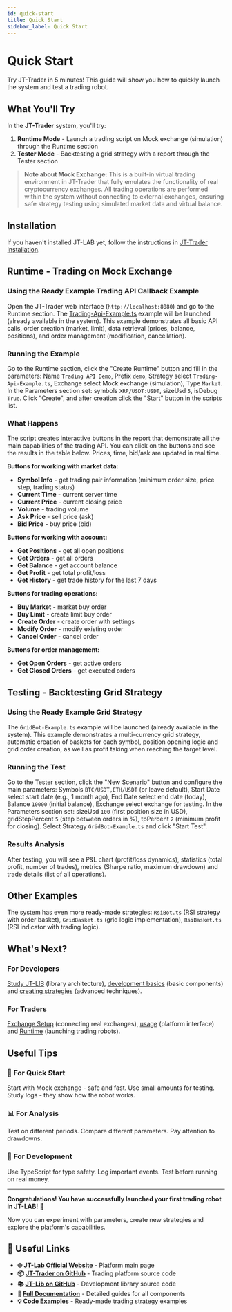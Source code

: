 ```yaml
---
id: quick-start
title: Quick Start
sidebar_label: Quick Start
---
```


# Quick Start

Try JT-Trader in 5 minutes! This guide will show you how to quickly launch the system and test a trading robot.

## What You'll Try

In the **JT-Trader** system, you'll try:

1. **Runtime Mode** - Launch a trading script on Mock exchange (simulation) through the Runtime section
2. **Tester Mode** - Backtesting a grid strategy with a report through the Tester section

> **Note about Mock Exchange:** This is a built-in virtual trading environment in JT-Trader that fully emulates the functionality of real cryptocurrency exchanges. All trading operations are performed within the system without connecting to external exchanges, ensuring safe strategy testing using simulated market data and virtual balance.

## Installation 

If you haven't installed JT-LAB yet, follow the instructions in [JT-Trader Installation](/docs/installation).

## Runtime - Trading on Mock Exchange

### Using the Ready Example Trading API Callback Example

Open the JT-Trader web interface (`http://localhost:8080`) and go to the Runtime section. The [Trading-Api-Example.ts](https://github.com/jt-lab-com/jt-lib/blob/main/src/examples/Trading-Api-Example.ts) example will be launched (already available in the system). This example demonstrates all basic API calls, order creation (market, limit), data retrieval (prices, balance, positions), and order management (modification, cancellation).

### Running the Example

Go to the Runtime section, click the "Create Runtime" button and fill in the parameters: Name `Trading API Demo`, Prefix `demo`, Strategy select `Trading-Api-Example.ts`, Exchange select Mock exchange (simulation), Type `Market`. In the Parameters section set: symbols `XRP/USDT:USDT`, sizeUsd `5`, isDebug `True`. Click "Create", and after creation click the "Start" button in the scripts list.

### What Happens

The script creates interactive buttons in the report that demonstrate all the main capabilities of the trading API. You can click on the buttons and see the results in the table below. Prices, time, bid/ask are updated in real time.

**Buttons for working with market data:**
- **Symbol Info** - get trading pair information (minimum order size, price step, trading status)
- **Current Time** - current server time
- **Current Price** - current closing price
- **Volume** - trading volume
- **Ask Price** - sell price (ask)
- **Bid Price** - buy price (bid)

**Buttons for working with account:**
- **Get Positions** - get all open positions
- **Get Orders** - get all orders
- **Get Balance** - get account balance
- **Get Profit** - get total profit/loss
- **Get History** - get trade history for the last 7 days

**Buttons for trading operations:**
- **Buy Market** - market buy order
- **Buy Limit** - create limit buy order
- **Create Order** - create order with settings
- **Modify Order** - modify existing order
- **Cancel Order** - cancel order

**Buttons for order management:**
- **Get Open Orders** - get active orders
- **Get Closed Orders** - get executed orders

## Testing - Backtesting Grid Strategy

### Using the Ready Example Grid Strategy

The `GridBot-Example.ts` example will be launched (already available in the system). This example demonstrates a multi-currency grid strategy, automatic creation of baskets for each symbol, position opening logic and grid order creation, as well as profit taking when reaching the target level.

### Running the Test

Go to the Tester section, click the "New Scenario" button and configure the main parameters: Symbols `BTC/USDT,ETH/USDT` (or leave default), Start Date select start date (e.g., 1 month ago), End Date select end date (today), Balance `10000` (initial balance), Exchange select exchange for testing. In the Parameters section set: sizeUsd `100` (first position size in USD), gridStepPercent `5` (step between orders in %), tpPercent `2` (minimum profit for closing). Select Strategy `GridBot-Example.ts` and click "Start Test".

### Results Analysis

After testing, you will see a P&L chart (profit/loss dynamics), statistics (total profit, number of trades), metrics (Sharpe ratio, maximum drawdown) and trade details (list of all operations).

## Other Examples

The system has even more ready-made strategies: `RsiBot.ts` (RSI strategy with order basket), `GridBasket.ts` (grid logic implementation), `RsiBasket.ts` (RSI indicator with trading logic).

## What's Next?

### For Developers

[Study JT-LIB](/docs/jt-lib/introduction-architecture) (library architecture), [development basics](/docs/jt-lib/core-fundamentals) (basic components) and [creating strategies](/docs/jt-lib/trading-scripts) (advanced techniques).

### For Traders

[Exchange Setup](/docs/jt-trader/configuration) (connecting real exchanges), [usage](/docs/jt-trader/getting-started) (platform interface) and [Runtime](/docs/jt-trader/runtime-overview) (launching trading robots).

## Useful Tips

### 🚀 **For Quick Start**

Start with Mock exchange - safe and fast. Use small amounts for testing. Study logs - they show how the robot works.

### 📊 **For Analysis**

Test on different periods. Compare different parameters. Pay attention to drawdowns.

### 🔧 **For Development**

Use TypeScript for type safety. Log important events. Test before running on real money.

---

**Congratulations! You have successfully launched your first trading robot in JT-LAB!** 🎉

Now you can experiment with parameters, create new strategies and explore the platform's capabilities.

## 🔗 Useful Links

- **🌐 [JT-Lab Official Website](https://jt-lab.com)** - Platform main page
- **📦 [JT-Trader on GitHub](https://github.com/jt-lab-com/jt-trader)** - Trading platform source code
- **📚 [JT-Lib on GitHub](https://github.com/jt-lab-com/jt-lib)** - Development library source code
- **📖 [Full Documentation](/docs/intro)** - Detailed guides for all components
- **💡 [Code Examples](/docs/examples-guide)** - Ready-made trading strategy examples

